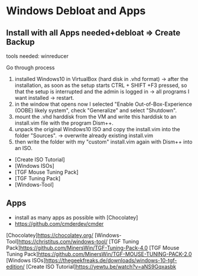 # Windows Debloat and Apps

## Install with all Apps needed+debloat => Create Backup

tools needed: winreducer

Go through process

1. installed Windows10 in VirtualBox (hard disk in .vhd format) -> after the installation, as soon as the setup starts CTRL + SHIFT +F3 pressed, so that the setup is interrupted and the admin is logged in -> all programs I want installed -> restart.
2. in the window that opens now I selected "Enable Out-of-Box-Experience (OOBE) likely system", check "Generalize" and select "Shutdown".
3. mount the .vhd harddisk from the VM and write this harddisk to an install.vim file with the program Dism++.
4. unpack the original Windows10 ISO and copy the install.vim into the folder "Sources". -> overwrite already existing install.vim
5. then write the folder with my "custom" install.vim again with Dism++ into an ISO.

* [Create ISO Tutorial]
* [Windows ISOs]
* [TGF Mouse Tuning Pack]
* [TGF Tuning Pack]
* [Windows-Tool]

## Apps

* install as many apps as possible with [Chocolatey]
* https://github.com/cmderdev/cmder

[Chocolatey]<https://chocolatey.org/>
[Windows-Tool]<https://christitus.com/windows-tool/>
[TGF Tuning Pack]<https://github.com/MinersWin/TGF-Tuning-Pack-4.0>
[TGF Mouse Tuning Pack]<https://github.com/MinersWin/TGF-MOUSE-TUNING-PACK-2.0>
[Windows ISOs]<https://thegeekfreaks.de/downloads/windows-10-tgf-edition/>
[Create ISO Tutorial]<https://yewtu.be/watch?v=aNS9Gqxasbk>
